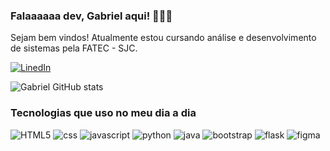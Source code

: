 ### Falaaaaaa dev, Gabriel aqui! 🙋🏻‍♂️

Sejam bem vindos! Atualmente estou cursando análise e desenvolvimento de sistemas pela FATEC - SJC.

[![LinedIn](https://img.shields.io/badge/LinkedIn-0077B5?style=for-the-badge&logo=linkedin&logoColor=white)](https://www.linkedin.com/in/gabriel-silva--cs/)


![Gabriel GitHub stats](https://github-readme-stats.vercel.app/api?username=gabrielfelip&show_icons=true&theme=tokyonight)

### Tecnologias que uso no meu dia a dia

![HTML5](https://img.shields.io/badge/HTML5-E34F26?style=for-the-badge&logo=html5&logoColor=white)
![css](https://img.shields.io/badge/CSS-239120?&style=for-the-badge&logo=css3&logoColor=white)
![javascript](https://img.shields.io/badge/JavaScript-F7DF1E?style=for-the-badge&logo=javascript&logoColor=black)
![python](https://img.shields.io/badge/Python-14354C?style=for-the-badge&logo=python&logoColor=white)
![java](https://img.shields.io/badge/Java-ED8B00?style=for-the-badge&logo=openjdk&logoColor=white)
![bootstrap](https://img.shields.io/badge/Bootstrap-563D7C?style=for-the-badge&logo=bootstrap&logoColor=white)
![flask](https://img.shields.io/badge/Flask-000000?style=for-the-badge&logo=flask&logoColor=white)
![figma](https://img.shields.io/badge/Figma-F24E1E?style=for-the-badge&logo=figma&logoColor=white)




